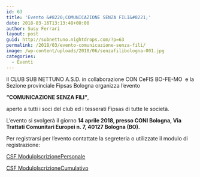 ```yaml
---
id: 63
title: 'Evento &#8220;COMUNICAZIONE SENZA FILI&#8221;'
date: 2018-03-16T13:13:48+00:00
author: Susy Ferrari
layout: post
guid: http://subnettuno.nightdrops.com/?p=63
permalink: /2018/03/evento-comunicazione-senza-fili/
image: /wp-content/uploads/2018/06/senzafilibologna-001.jpg
categories:
  - Eventi
---
```

Il CLUB SUB NETTUNO A.S.D. in collaborazione CON CeFIS BO-FE-MO  e la Sezione provinciale Fipsas Bologna organizza l&#8217;evento

**“COMUNICAZIONE SENZA FILI”**,

aperto a tutti i soci del club ed i tesserati Fipsas di tutte le società.

L’evento si svolgerà il giorno **14 aprile 2018, presso CONI Bologna, Via Trattati Comunitari Europei n. 7, 40127 Bologna (BO).**

Per registrarsi per l&#8217;evento contattate la segreteria o utilizzate il modulo di registrazione:

[CSF ModuloIscrizionePersonale](http://subnettuno.nightdrops.com/wp-content/uploads/2018/06/CSF-ModuloIscrizionePersonale.pdf)

[CSF ModuloIscrizioneCumulativo](http://subnettuno.nightdrops.com/wp-content/uploads/2018/06/CSF-ModuloIscrizioneCumulativo.pdf)